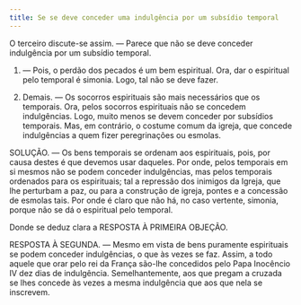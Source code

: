 ```yaml
---
title: Se se deve conceder uma indulgência por um subsídio temporal
---
```


O terceiro discute-se assim. — Parece que não se deve conceder indulgência por um subsídio temporal.  

1. — Pois, o perdão dos pecados é um bem espiritual. Ora, dar o espiritual pelo temporal é simonia. Logo, tal não se deve fazer.  

2. Demais. — Os socorros espirituais são mais necessários que os temporais. Ora, pelos socorros espirituais não se concedem indulgências. Logo, muito menos se devem conceder por subsídios temporais.  Mas, em contrário, o costume comum da igreja, que concede indulgências a quem fizer peregrinações ou esmolas.  

SOLUÇÃO. — Os bens temporais se ordenam aos espirituais, pois, por causa destes é que devemos usar daqueles. Por onde, pelos temporais em si mesmos não se podem conceder indulgências, mas pelos temporais ordenados para os espirituais; tal a repressão dos inimigos da Igreja, que lhe perturbam a paz, ou para a construção de igreja, pontes e a concessão de esmolas tais.  Por onde é claro que não há, no caso vertente, simonia, porque não se dá o espiritual pelo temporal.  

Donde se deduz clara a RESPOSTA À PRIMEIRA OBJEÇÃO. 

RESPOSTA À SEGUNDA. — Mesmo em vista de bens puramente espirituais se podem conceder indulgências, o que às vezes se faz. Assim, a todo aquele que orar pelo rei da França são-lhe concedidos pelo Papa Inocêncio IV dez dias de indulgência. Semelhantemente, aos que pregam a cruzada se lhes concede às vezes a mesma indulgência que aos que nela se inscrevem.